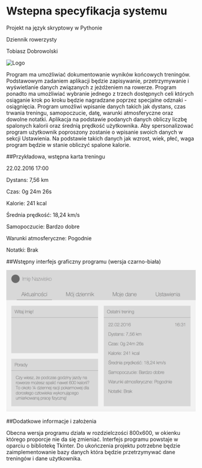 # Wstepna specyfikacja systemu
Projekt na język skryptowy w Pythonie

Dziennik rowerzysty

Tobiasz Dobrowolski

<img src="logo.png" alt="Logo" style="width: 200px;"/>

Program ma umożliwiać dokumentowanie wyników końcowych treningów. Podstawowym zadaniem aplikacji będzie zapisywanie, przetrzymywanie i wyświetlanie danych związanych z jeżdżeniem na rowerze. Program ponadto ma umożliwiać wybranie jednego z trzech dostępnych celi których osiąganie krok po kroku będzie nagradzane poprzez specjalne odznaki - osiągnięcia. Program umożliwi wpisanie danych takich jak dystans, czas trwania treningu, samopoczucie, datę, warunki atmosferyczne oraz dowolne notatki. Aplikacja na podstawie podanych danych obliczy liczbę spalonych kalorii oraz średnią prędkość użytkownika. Aby spersonalizować program użytkownik poproszony zostanie o wpisanie swoich danych w sekcji Ustawienia. Na podstawie takich danych jak wzrost, wiek, płeć, waga program będzie w stanie obliczyć spalone kalorie.

##Przykładowa, wstępna karta treningu

22.02.2016                   17:00

Dystans: 7,56 km

Czas: 0g 24m 26s

Kalorie: 241 kcal

Średnia prędkość: 18,24 km/s

Samopoczucie: Bardzo dobre

Warunki atmosferyczne: Pogodnie

Notatki: Brak

##Wstępny interfejs graficzny programu (wersja czarno-biała)

![GitHub Logo](/images/interface1.png)

##Dodatkowe informacje i założenia

Obecna wersja programu działa w rozdzielczości 800x600, w okienku którego proporcje nie da się zmieniać. Interfejs programu powstaje w oparciu o bibliotekę Tkinter. Do ukończenia projektu potrzebne będzie zaimplementowanie bazy danych która będzie przetrzymywać dane treningów i dane użytkownika.
